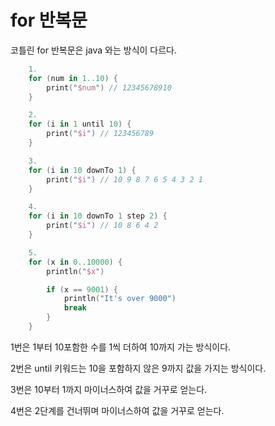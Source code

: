 # for 반복문

코틀린 for 반복문은 java 와는 방식이 다르다.

```kotlin
    1.
    for (num in 1..10) {
        print("$num") // 12345678910
    }

    2.
    for (i in 1 until 10) {
        print("$i") // 123456789
    }

    3.
    for (i in 10 downTo 1) {
        print("$i") // 10 9 8 7 6 5 4 3 2 1
    }

    4.
    for (i in 10 downTo 1 step 2) {
        print("$i") // 10 8 6 4 2
    }

    5.
    for (x in 0..10000) {
        println("$x")

        if (x == 9001) {
            println("It's over 9000")
            break
        }
    }
```

1번은 1부터 10포함한 수를 1씩 더하여 10까지 가는 방식이다.

2번은 until 키워드는 10을 포함하지 않은 9까지 값을 가지는 방식이다.

3번은 10부터 1까지 마이너스하여 값을 거꾸로 얻는다.

4번은 2단계를 건너뛰며 마이너스하여 값을 거꾸로 얻는다.
